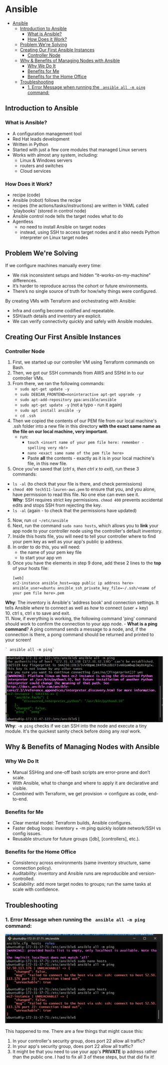 # Ansible

- [Ansible](#ansible)
  - [Introduction to Ansible](#introduction-to-ansible)
    - [What is Ansible?](#what-is-ansible)
    - [How Does it Work?](#how-does-it-work)
  - [Problem We're Solving](#problem-were-solving)
  - [Creating Our First Ansible Instances](#creating-our-first-ansible-instances)
    - [Controller Node](#controller-node)
  - [Why \& Benefits of Managing Nodes with Ansible](#why--benefits-of-managing-nodes-with-ansible)
    - [Why We Do It](#why-we-do-it)
    - [Benefits for Me](#benefits-for-me)
    - [Benefits for the Home Office](#benefits-for-the-home-office)
  - [Troubleshooting](#troubleshooting)
    - [1. Error Message when running the ` ansible all -m ping` command:](#1-error-message-when-running-the--ansible-all--m-ping-command)

## Introduction to Ansible

### What is Ansible?

- A configuration management tool
- Red Hat leads development
- Written in Python
- Started with just a few core modules that managed Linux servers
- Works with almost any system, including:
  - Linux & Windows servers
  - routers and switches
  - Cloud services

### How Does it Work?

- recipe (code)
- Ansible (robot) follows the recipe
- recipes (the actions/tasks/instructions) are written in YAML called 'playbooks' (stored in control node)
- Ansible control node tells the target nodes what to do
- Agentless
  - no need to install Ansible on target nodes
  - instead, using SSH to access target nodes and it also needs Python interpreter on Linux target nodes

## Problem We're Solving

If we configure machines manually every time:
- We risk inconsistent setups and hidden “it-works-on-my-machine” differences.
- It’s harder to reproduce across the cohort or future environments.
- There’s no single source of truth for how/why things were configured.

By creating VMs with Terraform and orchestrating with Ansible:
- Infra and config become codified and repeatable.
- SSH/auth details and inventory are explicit.
- We can verify connectivity quickly and safely with Ansible modules.

## Creating Our First Ansible Instances

### Controller Node

1. First, we started up our controller VM using Terraform commands on Bash.
2. Then, we got our SSH commands from AWS and SSHd in to our controller VMs.
3. From there, we ran the following commands:
    - `sudo apt-get update -y`
    - `sudo DEBIAN_FRONTEND=noninteractive apt-get upgrade -y`
    - `sudo apt-add-repository ppa:ansible/ansible`
    - `sudo apt-get update -y` (not a typo - run it again)
    - `sudo apt install ansible -y`
    - `cd .ssh`
4. Then we copied the contents of our PEM file from our local machine's .ssh folder into a new file in this directory **with the exact same name as the file on our local machine, very important**.
    - run:
      -  `touch <insert name of your pem file here: remember - spelling very nb!>`
      -  `nano <exact same name of the pem file here>`
      -  Paste **all** the contents - exactly as it is in your local machine's file, in this new file.
  5. Once you've saved that (*ctrl s, then ctrl x to exit*), run these 3 commands:
   - `ls -al` (to check that your file is there, and check permissions)
   - `chmod 400 tech511-lauren-aws.pem` to ensure that you, and you alone, have permission to read this file. No one else can even see it.<br>
  **Why**: SSH requires strict key permissions. `chmod 400` prevents accidental edits and stops SSH from rejecting the key.
   - `ls -al` (again - to check that the permissions have updated)
5. Now, run `cd ~/etc/ansible`
6. Next, run the command `sudo nano hosts`, which allows you to **link** your app node to your controller node using the controller's default inventory.
7. Inside this hosts file, you will need to tell your controller where to find your pem key as well as your app's public ip address.
8.  In order to do this, you will need:
    - the name of your pem key file
    - to start your app vm
9.  Once you have the elements in step 9 done, add these 2 lines to the **top** of your hosts file:
    <br>
    ```
    [web]
    ec2-instance ansible_host=<app public ip address here> ansible_user=ubuntu ansible_ssh_private_key_file=~/.ssh/<name of your pem file here>.pem
     ```
  **Why**: The inventory is Ansible's 'address book' and connection settings. It tells Ansible *where* to connect as well as *how* to connect (user + key) <br>
10. ctrl s, ctrl x to save and exit. <br>
11. Now, if everything is working, the following command 'ping' command should work to confirm the connection to your app node.
    - **What is a ping command**?
        A ping command sends a message to a node, and, if the connection is there, a pong command should be returned and printed to your screen!
        <br>

    ` ansible all -m ping`

![alt text](../../images/successful-ping.png)
  **Why**: `-m ping` checks if we can SSH into the node and execute a tiny module. It's the quickest sanity check before doing any *real* work.

## Why & Benefits of Managing Nodes with Ansible
### Why We Do It

- Manual SSHing and one-off bash scripts are error-prone and don’t scale.
- With Ansible, what to change and where to apply it are declarative and visible.
- Combined with Terraform, we get provision → configure as code, end-to-end.

### Benefits for Me

- Clear mental model: Terraform builds, Ansible configures.
- Faster debug loops: inventory + -m ping quickly isolate network/SSH vs config issues.
- Reusable structure for future groups ([db], [controllers], etc.).

### Benefits for the Home Office

- Consistency across environments (same inventory structure, same connection policy).
- Auditability: inventory and Ansible runs are reproducible and version-controlled.
- Scalability: add more target nodes to groups; run the same tasks at scale with confidence.

## Troubleshooting

### 1. Error Message when running the ` ansible all -m ping` command:

![alt text](../../images/ansible-all-error.png)

This happened to me. There are a few things that might cause this:
1. In your controller's security group, does port 22 allow all traffic?
2. In your app's security group, does port 22 allow all traffic?
3. It might be that you need to use your app's **PRIVATE** ip address rather than the public one.
I had to fix all 3 of these steps, but that did fix it!


